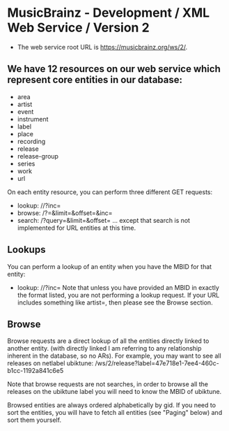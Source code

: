# MusicBrainz - Development / XML Web Service / Version 2

- The web service root URL is https://musicbrainz.org/ws/2/.

## We have 12 resources on our web service which represent core entities in our database:

- area
- artist
- event
- instrument
- label
- place
- recording
- release
- release-group
- series
- work
- url

On each entity resource, you can perform three different GET requests:

- lookup:   /<ENTITY>/<MBID>?inc=<INC>
- browse:   /<ENTITY>?<ENTITY>=<MBID>&limit=<LIMIT>&offset=<OFFSET>&inc=<INC>
- search:   /<ENTITY>?query=<QUERY>&limit=<LIMIT>&offset=<OFFSET>
... except that search is not implemented for URL entities at this time.

## Lookups
You can perform a lookup of an entity when you have the MBID for that entity:

- lookup:   /<ENTITY>/<MBID>?inc=<INC>
Note that unless you have provided an MBID in exactly the format listed, you are not performing a lookup request. If your URL includes something like artist=<MBID>, then please see the Browse section.

## Browse
Browse requests are a direct lookup of all the entities directly linked to another entity. (with directly linked I am referring to any relationship inherent in the database, so no ARs). For example, you may want to see all releases on netlabel ubiktune: /ws/2/release?label=47e718e1-7ee4-460c-b1cc-1192a841c6e5

Note that browse requests are not searches, in order to browse all the releases on the ubiktune label you will need to know the MBID of ubiktune.

Browsed entities are always ordered alphabetically by gid. If you need to sort the entities, you will have to fetch all entities (see "Paging" below) and sort them yourself.



